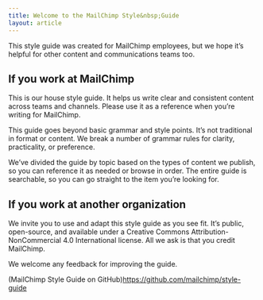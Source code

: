 ```yaml
---
title: Welcome to the MailChimp Style&nbsp;Guide
layout: article
---
```


This style guide was created for MailChimp employees, but we hope it’s helpful for other content and communications teams too.

## If you work at MailChimp

This is our house style guide. It helps us write clear and consistent content across teams and channels. Please use it as a reference when you’re writing for MailChimp.

This guide goes beyond basic grammar and style points. It’s not traditional in format or content. We break a number of grammar rules for clarity, practicality, or preference.

We’ve divided the guide by topic based on the types of content we publish, so you can reference it as needed or browse in order. The entire guide is searchable, so you can go straight to the item you’re looking for.

## If you work at another organization

We invite you to use and adapt this style guide as you see fit. It’s public, open-source, and available under a Creative Commons Attribution-NonCommercial 4.0 International license. All we ask is that you credit MailChimp.

We welcome any feedback for improving the guide.

(MailChimp Style Guide on GitHub)<https://github.com/mailchimp/style-guide>
